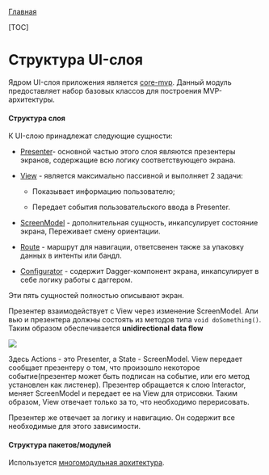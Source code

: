 [Главная](../main.md)

[TOC]

# Структура UI-слоя

Ядром UI-слоя приложения является [core-mvp][mvp]. Данный модуль предоставляет набор
базовых классов для построения MVP-архитектуры.

#### Структура слоя

К UI-слою принадлежат следующие сущности:

- [Presenter][presenter]- основной частью этого слоя являются презентеры экранов,
содержащие всю логику соответствующего экрана.

- [View][view] - является максимально пассивной и выполняет 2 задачи:

    * Показывает информацию пользователю;

    * Передает события пользовательского ввода в Presenter.

- [ScreenModel][sm] - дополнительная сущность, инкапсулирует состояние экрана,
Переживает смену ориентации.

- [Route][nav] - маршрут для навигации, ответсвенен также за упаковку
данных в интенты или бандл.

- [Configurator][configurator] - содержит Dagger-компонент экрана, инкапсулирует
в себе логику работы с даггером.

Эти пять сущностей полностью описывают экран.

Презентер взаимодействует с View через изменение ScreenModel. Апи вью и презентера
должны состоять из методов типа `void doSomething()`. Таким образом обеспечивается
**unidirectional data flow**

![](https://preview.ibb.co/jpCbUp/unidirect_dataflow.png)

Здесь Actions - это Presenter, а State - ScreenModel. View передает сообщает
презентеру о том, что произошло некоторое событие(презентер может быть подписан на событие, или
его метод установлен как листенер). Презентер обращается к слою Interactor, меняет ScreenModel и
передает ее на View для отрисовки. Таким образом, View отвечает только за то, что
необходимо перерисовать.

Презентер же отвечает за логику и навигацию. Он содержит все необходимые для
этого зависимости.

#### Структура пакетов/модулей

Используется [многомодульная архитектура][multi].

[presenter]: ../../core-mvp/docs/presenter.md
[view]: ../../core-mvp/docs/view.md
[sm]: ../../core-mvp/docs/screen_model.md
[multi]: ../common/multimodule/detail.md
[mvp]: ../../core-mvp/README.md
[configurator]: ../../core-mvp/docs/configurator.md
[nav]: navigation.md